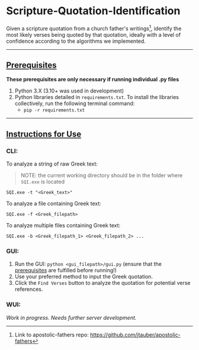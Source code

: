 # Scripture-Quotation-Identification

Given a scripture quotation from a church father's writings[^1], identify the most likely verses being quoted by that quotation, ideally with a level of confidence according to the algorithms we implemented.

---

## <ins>Prerequisites</ins>
**These prerequisites are only necessary if running individual .py files**
1. Python 3.X (3.10+ was used in development)
2. Python libraries detailed in `requirements.txt`. To install the libraries collectively, run the following terminal command:
    - `pip -r requirements.txt`

---

## <ins>Instructions for Use</ins>
### CLI:
To analyze a string of raw Greek text:
> NOTE: the current working directory should be in the folder where `SQI.exe` is located

`SQI.exe -t "<Greek_text>"`

To analyze a file containing Greek text:

`SQI.exe -f <Greek_filepath>`

To analyze multiple files containing Greek text:

`SQI.exe -b <Greek_filepath_1> <Greek_filepath_2> ...`

### GUI:
1. Run the GUI: `python <gui_filepath>/gui.py` (ensure that the [prerequisites](https://github.com/TheJellyDonuts/Scripture-Quotation-Identification#prerequisites) are fulfilled before running!)
2. Use your preferred method to input the Greek quotation.
3. Click the `Find Verses` button to analyze the quotation for potential verse references.

### WUI:
*Work in progress. Needs further server development.*

[^1]: Link to apostolic-fathers repo: https://github.com/jtauber/apostolic-fathers
